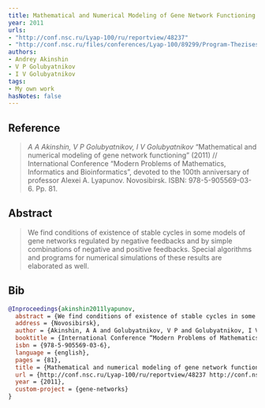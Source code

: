 ```yaml
---
title: Mathematical and Numerical Modeling of Gene Network Functioning
year: 2011
urls:
- "http://conf.nsc.ru/Lyap-100/ru/reportview/48237"
- "http://conf.nsc.ru/files/conferences/Lyap-100/89299/Program-Thezises.pdf"
authors:
- Andrey Akinshin
- V P Golubyatnikov
- I V Golubyatnikov
tags:
- My own work
hasNotes: false
---
```


## Reference

> <i>A A Akinshin, V P Golubyatnikov, I V Golubyatnikov</i> “Mathematical and numerical modeling of gene network functioning” (2011) // International Conference “Modern Problems of Mathematics, Informatics and Bioinformatics”, devoted to the 100th anniversary of professor Alexei A. Lyapunov. Novosibirsk. ISBN:&nbsp;978-5-905569-03-6. Pp.&nbsp;81.

## Abstract

> We find conditions of existence of stable cycles in some models of gene networks regulated by negative feedbacks and by simple combinations of negative and positive feedbacks. Special algorithms and programs for numerical simulations of these results are elaborated as well.

## Bib

```bib
@Inproceedings{akinshin2011lyapunov,
  abstract = {We find conditions of existence of stable cycles in some models of gene networks regulated by negative feedbacks and by simple combinations of negative and positive feedbacks. Special algorithms and programs for numerical simulations of these results are elaborated as well.},
  address = {Novosibirsk},
  author = {Akinshin, A A and Golubyatnikov, V P and Golubyatnikov, I V},
  booktitle = {International Conference “Modern Problems of Mathematics, Informatics and Bioinformatics”, devoted to the 100th anniversary of professor Alexei A. Lyapunov},
  isbn = {978-5-905569-03-6},
  language = {english},
  pages = {81},
  title = {Mathematical and numerical modeling of gene network functioning},
  url = {http://conf.nsc.ru/Lyap-100/ru/reportview/48237 http://conf.nsc.ru/files/conferences/Lyap-100/89299/Program-Thezises.pdf},
  year = {2011},
  custom-project = {gene-networks}
}
```
